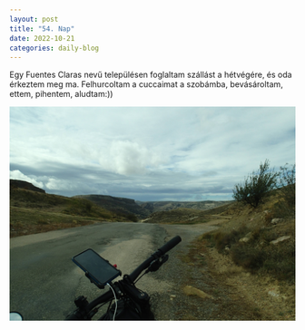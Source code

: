 ```yaml
---
layout: post
title: "54. Nap"
date: 2022-10-21
categories: daily-blog
---
```


Egy Fuentes Claras nevű településen foglaltam szállást a hétvégére, és oda érkeztem meg ma. Felhurcoltam a cuccaimat a szobámba, bevásároltam, ettem, pihentem, aludtam:))

![Hegyek](/day54mountain.jpg)
